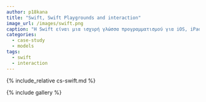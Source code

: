 ```yaml
---
author: p18kana
title: "Swift, Swift Playgrounds and interaction"
image_url: /images/swift.png
caption: "Η Swift είναι μια ισχυρή γλώσσα προγραμματισμού για iOS, iPadOS, macOS, tvOS και watchOS."
categories:
  - case-study
  - models
tags:
  - swift
  - interaction
---
```


{% include_relative cs-swift.md %}

{% include gallery %}

